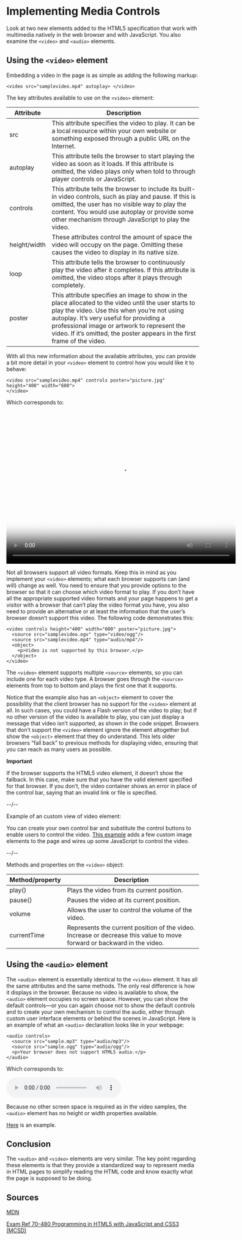 # Implementing Media Controls

Look at two new elements added to the HTML5 specification that work with multimedia natively in the web browser and with JavaScript. You also examine the ```<video>``` and ```<audio>``` elements.

## Using the ```<video>``` element

Embedding a video in the page is as simple as adding the following markup:

```
<video src="samplevideo.mp4" autoplay> </video>
```

The key attributes available to use on the ```<video>``` element:

| Attribute                                                                                      | Description                                                                                                                                                                                                                                                                                                                 |
|------------------------------------------------------------------------------------------------|-----------------------------------------------------------------------------------------------------------------------------------------------------------------------------------------------------------------------------------------------------------------------------------------------------------------------------|
| src                                                                                            | This attribute specifies the video to play. It can be a local resource within your own website or something exposed through a public URL on the Internet.                                                                                                                                                                   |
| autoplay                                                                                       | This attribute tells the browser to start playing the video as soon as it loads. If this attribute is omitted, the video plays only when told to through player controls or JavaScript.                                                                                                                                     |
| controls                                                                                       | This attribute tells the browser to include its built-in video controls, such as play and pause. If this is omitted, the user has no visible way to play the content. You would use autoplay or provide some other mechanism through JavaScript to play the video.                                                          |
| height/width                                                                                   | These attributes control the amount of space the video will occupy on the page. Omitting these causes the video to display in its native size.                                                                                                                                                                              |
| loop                                                                                           | This attribute tells the browser to continuously play the video after it completes. If this attribute is omitted, the video stops after it plays through completely.                                                                                                                                                        |
| poster                                                                                         | This attribute specifies an image to show in the place allocated to the video until the user starts to play the video. Use this when you’re not using autoplay. It’s very useful for providing a professional image or artwork to represent the video. If it’s omitted, the poster appears in the first frame of the video. |


With all this new information about the available attributes, you can provide a bit more detail in your ```<video>``` element to control how you would like it to behave:

```
<video src="samplevideo.mp4" controls poster="picture.jpg" height="400" width="600">
</video>
```

Which corresponds to:

<video src="samplevideo.mp4" controls poster="picture.jpg" height="400" width="600">
</video>

Not all browsers support all video formats. Keep this in mind as you implement your ```<video>``` elements; what each browser supports can (and will) change as well. You need to ensure that you provide options to the browser so that it can choose which video format to play. If you don’t have all the appropriate supported video formats and your page happens to get a visitor with a browser that can’t play the video format you have, you also need to provide an alternative or at least the information that the user’s browser doesn’t support this video. The following code demonstrates this:

```
<video controls height="400" width="600" poster="picture.jpg">
  <source src="samplevideo.ogv" type="video/ogg"/>
  <source src="samplevideo.mp4" type="audio/mp4"/>
  <object>
    <p>Video is not supported by this browser.</p>
  </object>
</video>
```

The ```<video>``` element supports multiple ```<source>``` elements, so you can include one for each video type. A browser goes through the ```<source>``` elements from top to bottom and plays the first one that it supports.

Notice that the example also has an ```<object>``` element to cover the possibility that the client browser has no support for the ```<video>``` element at all. In such cases, you could have a Flash version of the video to play; but if no other version of the video is available to play, you can just display a message that video isn’t supported, as shown in the code snippet. Browsers that don’t support the ```<video>``` element ignore the element altogether but show the ```<object>``` element that they do understand. This lets older browsers “fall back” to previous methods for displaying video, ensuring that you can reach as many users as possible.

**Important**

If the browser supports the HTML5 video element, it doesn’t show the fallback. In this case, make sure that you have the valid <source> element specified for that browser. If you don’t, the video container shows an error in place of the control bar, saying that an invalid link or file is specified.

--/--

Example of an custom view of video element:

You can create your own control bar and substitute the control buttons to enable users to control the video. [This example](examples/html-video-audio-example.html) adds a few custom image elements to the page and wires up some JavaScript to control the video.

--/--

Methods and properties on the ```<video>``` object:

| Method/property | Description                                                                                                             |
|-----------------|-------------------------------------------------------------------------------------------------------------------------|
| play()          | Plays the video from its current position.                                                                              |
| pause()         | Pauses the video at its current position.                                                                               |
| volume          | Allows the user to control the volume of the video.                                                                     |
| currentTime     | Represents the current position of the video. Increase or decrease this value to move forward or backward in the video. |


## Using the ```<audio>``` element

The ```<audio>``` element is essentially identical to the ```<video>``` element. It has all the same attributes and the same methods. The only real difference is how it displays in the browser. Because no video is available to show, the ```<audio>``` element occupies no screen space. However, you can show the default controls—or you can again choose not to show the default controls and to create your own mechanism to control the audio, either through custom user interface elements or behind the scenes in JavaScript. Here is an example of what an ```<audio>``` declaration looks like in your webpage:

```
<audio controls>
  <source src="sample.mp3" type="audio/mp3"/>
  <source src="sample.ogg" type="audio/ogg"/>
  <p>Your browser does not support HTML5 audio.</p>
</audio>
```

Which corresponds to:

<audio controls>
  <source src="sample.mp3" type="audio/mp3"/>
  <source src="sample.ogg" type="audio/ogg"/>
  <p>Your browser does not support HTML5 audio.</p>
</audio>

Because no other screen space is required as in the video samples, the ```<audio>``` element has no height or width properties available.

[Here](examples/html-video-audio-example.html) is an example.

## Conclusion

The ```<audio>``` and ```<video>``` elements are very similar. The key point regarding these elements is that they provide a standardized way to represent media in HTML pages to simplify reading the HTML code and know exactly what the page is supposed to be doing.

## Sources

[MDN](https://developer.mozilla.org/)

[Exam Ref 70-480 Programming in HTML5 with JavaScript and CSS3 (MCSD)](https://www.microsoft.com/en-us/p/exam-ref-70-480-programming-in-html5-with-javascript-and-css3-mcsd/fgqpf3h0qll7?activetab=pivot%3aoverviewtab)